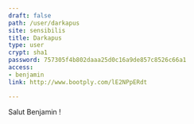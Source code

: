 ```yaml
---
draft: false
path: /user/darkapus
site: sensibilis
title: Darkapus
type: user
crypt: sha1
password: 757305f4b802daaa25d0c16a9de857c8526c66a1
access:
- benjamin
link: http://www.bootply.com/lE2NPpERdt

---
```


Salut Benjamin !